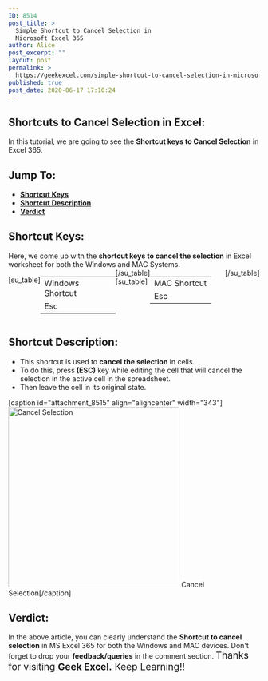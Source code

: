 ```yaml
---
ID: 8514
post_title: >
  Simple Shortcut to Cancel Selection in
  Microsoft Excel 365
author: Alice
post_excerpt: ""
layout: post
permalink: >
  https://geekexcel.com/simple-shortcut-to-cancel-selection-in-microsoft-excel-365/
published: true
post_date: 2020-06-17 17:10:24
---
```

<h2>Shortcuts to Cancel Selection in Excel:</h2>
In this tutorial, we are going to see the <strong>Shortcut keys to Cancel Selection</strong> in Excel 365.
<h2>Jump To:</h2>
<ul>
 	<li><strong><a href="#1">Shortcut Keys</a></strong></li>
 	<li><strong><a href="#2">Shortcut Description</a></strong></li>
 	<li><strong><a href="#3">Verdict</a></strong></li>
</ul>
<h2 id="1">Shortcut Keys:</h2>
Here, we come up with the <strong>shortcut keys to cancel the selection</strong> in Excel worksheet for both the Windows and MAC Systems.
<div style="display: flex;">

[su_table]
<table>
<tbody>
<tr>
<td>Windows Shortcut</td>
</tr>
<tr>
<td style="display: flex;"><span class="key-flex"><span class="win-key"><span class="custom-span-key">Esc</span></span></span></td>
</tr>
</tbody>
</table>
[/su_table]
[su_table]
<table style="float: right;">
<tbody>
<tr>
<td>MAC Shortcut</td>
</tr>
<tr>
<td style="display: flex;"><span class="key-flex"><span class="mac-key"><span class="custom-span-key">Esc</span></span></span></td>
</tr>
</tbody>
</table>
[/su_table]

</div>
<h2 id="2">Shortcut Description:</h2>
<ul>
 	<li>This shortcut is used to <strong>cancel the selection</strong> in cells.</li>
 	<li>To do this, press<strong> (ESC)</strong> key while editing the cell that will cancel the selection in the active cell in the spreadsheet.</li>
 	<li>Then leave the cell in its original state.</li>
</ul>
[caption id="attachment_8515" align="aligncenter" width="343"]<img class="size-full wp-image-8515" src="https://geekexcel.com/wp-content/uploads/2020/06/ezgif.com-optimize-16.gif" alt="Cancel Selection" width="343" height="361" /> Cancel Selection[/caption]
<h2 id="3">Verdict:</h2>
In the above article, you can clearly understand the <strong>Shortcut to cancel selection</strong> in MS Excel 365 for both the Windows and MAC devices. Don't forget to drop your <strong>feedback/queries</strong> in the comment section. <span style="font-size: 19px;">Thanks for visiting <strong><a href="https://geekexcel.com/">Geek Excel.</a></strong> Keep Learning!!</span>